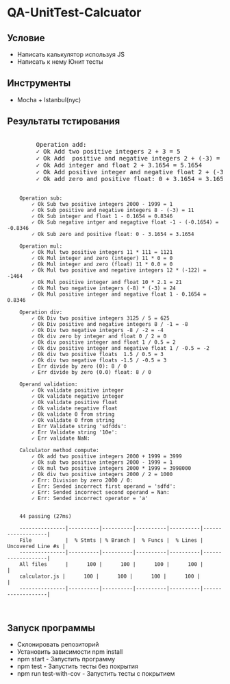 <h1>QA-UnitTest-Calcuator</h1>
<h2>Условие</h2>
    <ul>
        <li> Написать калькулятор используя JS </li>
        <li> Написать к нему Юнит тесты </li>   
    </ul>

<h2>Инструменты</h2>
<ul>
    <li>Mocha + Istanbul(nyc)</li>
</ul>

<h2>Результаты тстирования</h2>
<pre> 
        Operation add:
        ✓ Ok Add two positive integers 2 + 3 = 5
        ✓ Ok Add  positive and negative integers 2 + (-3) = -1
        ✓ Ok Add integer and float 2 + 3.1654 = 5.1654
        ✓ Ok Add positive integer and negative float 2 + (-3.1654) = -1.1654
        ✓ Ok add zero and positive float: 0 + 3.1654 = 3.1654

        Operation sub:
            ✓ Ok Sub two positive integers 2000 - 1999 = 1
            ✓ Ok Sub positive and negative integers 8 - (-3) = 11
            ✓ Ok Sub integer and float 1 - 0.1654 = 0.8346
            ✓ Ok Sub negative intger and negagtive float -1 - (-0.1654) = -0.8346
            ✓ Ok Sub zero and positive float: 0 - 3.1654 = 3.1654

        Operation mul:
            ✓ Ok Mul two positive integers 11 * 111 = 1121
            ✓ Ok Mul integer and zero (integer) 11 * 0 = 0
            ✓ Ok Mul integer and zero (float) 11 * 0.0 = 0
            ✓ Ok Mul two positive and negative integers 12 * (-122) = -1464
            ✓ Ok Mul positive integer and float 10 * 2.1 = 21
            ✓ Ok Mul two negative integers (-8) * (-3) = 24
            ✓ Ok Mul positive integer and negative float 1 - 0.1654 = 0.8346

        Operation div:
            ✓ Ok Div two positive integers 3125 / 5 = 625
            ✓ Ok Div positive and negative integers 8 / -1 = -8
            ✓ Ok Div two negative integers -8 / -2 = -4
            ✓ Ok div zero by integer and float 0 / 2 = 0
            ✓ Ok div positive integer and float 1 / 0.5 = 2
            ✓ Ok div positive integer and negative float 1 / -0.5 = -2
            ✓ Ok div two positive floats  1.5 / 0.5 = 3
            ✓ Ok div two negative floats -1.5 / -0.5 = 3
            ✓ Err divide by zero (0): 8 / 0
            ✓ Err divide by zero (0.0) float: 8 / 0

        Operand validation:
            ✓ Ok validate positive integer
            ✓ Ok validate negative integer
            ✓ Ok validate positive float
            ✓ Ok validate negative float
            ✓ Ok validate 0 from string
            ✓ Ok validate 0 from string
            ✓ Err Validate string 'sdfdds':
            ✓ Err Validate string '10e':
            ✓ Err validate NaN:

        Calculator method compute:
            ✓ Ok add two positive integers 2000 + 1999 = 3999
            ✓ Ok sub two positive integers 2000 - 1999 = 1
            ✓ Ok mul two positive integers 2000 * 1999 = 3998000
            ✓ Ok div two positive integers 2000 / 2 = 1000
            ✓ Err: Division by zero 2000 / 0:
            ✓ Err: Sended incorrect first operand = 'sdfd':
            ✓ Err: Sended incorrect second operand = Nan:
            ✓ Err: Sended incorrect operator = 'a'


        44 passing (27ms)

        ---------------|----------|----------|----------|----------|-------------------|
        File           |  % Stmts | % Branch |  % Funcs |  % Lines | Uncovered Line #s |
        ---------------|----------|----------|----------|----------|-------------------|
        All files      |      100 |      100 |      100 |      100 |                   |
        calculator.js |      100 |      100 |      100 |      100 |                   |
        ---------------|----------|----------|----------|----------|-------------------|
</pre>


<h2>Запуск программы</h2>
<ul>
    <li>Склонировать репозиторий</li>
    <li>Установить зависимости npm install</li>
    <li>npm start - Запустить программу</li>
    <li>npm test - Запустить тесты без покрытия</li>
    <li>npm run test-with-cov - Запустить тесты с покрытием</li>
</ul>


